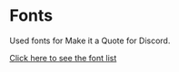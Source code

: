 # Fonts
Used fonts for Make it a Quote for Discord.  

[Click here to see the font list](https://github.com/miq4d/fonts/wiki/Font-list)
